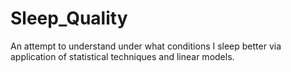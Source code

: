 # Sleep_Quality
An attempt to understand under what conditions I sleep better via application of statistical techniques and linear models.
